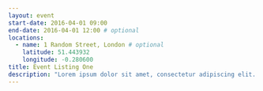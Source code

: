 ```yaml
---
layout: event
start-date: 2016-04-01 09:00
end-date: 2016-04-01 12:00 # optional
locations:
  - name: 1 Random Street, London # optional
    latitude: 51.443932
    longitude: -0.280600
title: Event Listing One
description: "Lorem ipsum dolor sit amet, consectetur adipiscing elit. Donec a diam lectus. Sed sit amet ipsum mauris. Maecenas congue ligula ac quam viverra nec consectetur ante hendrerit. Donec et mollis dolor."
---
```

